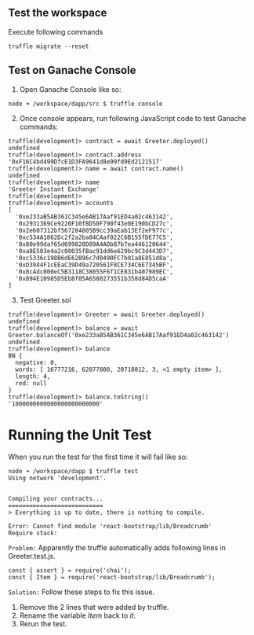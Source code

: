 ## Test the workspace

Execute following commands

```
truffle migrate --reset
```

## Test on Ganache Console

1. Open Ganache Console like so:

```
node ➜ /workspace/dapp/src $ truffle console
```

2. Once console appears, run following JavaScript code to test Ganache commands:

```
truffle(development)> contract = await Greeter.deployed()
undefined
truffle(development)> contract.address
'0xF16C4bd499DfcE1D3FA9641d8e99fd9Ed2121517'
truffle(development)> name = await contract.name()
undefined
truffle(development)> name
'Greeter Instant Exchange'
truffle(development)>
truffle(development)> accounts
[
  '0xe233aB5AB361C345e6AB17Aaf91ED4a02c463142',
  '0x2931369Ce9220F10fBD50F790f43e0E190bCD27c',
  '0x2e607312bf567284805B9cc39aEab13Ef2eF977c',
  '0xc534A1862Dc2f2a2ba84CAaf022C6B155fDE77C5',
  '0x80e99daf65d699820D89A4ADb87b7ea446120644',
  '0xa8E583e4a2c00035fBac91dd6e629bc9C3d443D7',
  '0xc5336c198B6dE62B96c7d0490FC7b01a8E851d8a',
  '0xD3944F1cEEaC39D49a720561F8CE734C6E7345BF',
  '0x8cAdc000eC5B3118C38055F6f1CE831b407989EC',
  '0x894E10985D5Eb8f05A6580273551b358d84D5caA'
]

```

3. Test Greeter.sol

```
truffle(development)> Greeter = await Greeter.deployed()
undefined
truffle(development)> balance = await Greeter.balanceOf('0xe233aB5AB361C345e6AB17Aaf91ED4a02c463142')
undefined
truffle(development)> balance
BN {
  negative: 0,
  words: [ 16777216, 62077800, 20718012, 3, <1 empty item> ],
  length: 4,
  red: null
}
truffle(development)> balance.toString()
'1000000000000000000000000'
```

# Running the Unit Test

When you run the test for the first time it will fail like so:

```
node ➜ /workspace/dapp $ truffle test
Using network 'development'.


Compiling your contracts...
===========================
> Everything is up to date, there is nothing to compile.

Error: Cannot find module 'react-bootstrap/lib/Breadcrumb'
Require stack:
```

`Problem:` Apparently the truffle automatically adds following lines in Greeter.test.js.

```
const { assert } = require('chai');
const { Item } = require('react-bootstrap/lib/Breadcrumb');
```

`Solution:` Follow these steps to fix this issue.
1. Remove the 2 lines that were added by truffle.
2. Rename the variable *Item* back to *it*.
3. Rerun the test.